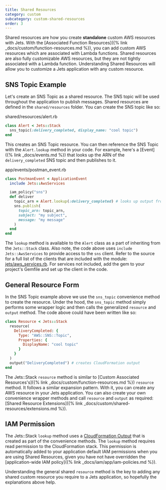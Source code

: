 ```yaml
---
title: Shared Resources
category: custom
subcategory: custom-shared-resources
order: 3
---
```


Shared resources are how you create **standalone** custom AWS resources with Jets.  With the [Associated Function Resources]({% link _docs/custom/function-resources.md %}), you can add custom AWS resources which are associated with Lambda functions.  Shared resources are also fully customizable AWS resources, but they are not tightly associated with a Lambda function. Understanding Shared Resources will allow you to customize a Jets application with any custom resource.

## SNS Topic Example

Let's create an SNS Topic as a shared resource. The SNS topic will be used throughout the application to publish messages. Shared resources are defined in the `shared/resources` folder.  You can create the SNS topic like so:

shared/resources/alert.rb

```ruby
class Alert < Jets::Stack
  sns_topic(:delivery_completed, display_name: "cool topic")
end
```

This creates an SNS Topic resource.  You can then reference the SNS Topic with the `Alert.lookup` method in your code. For example, here's a [Event]({% link _docs/events.md %}) that looks up the ARN of the `delivery_completed` SNS topic and then publishes to it.

app/events/postman_event.rb

```ruby
class PostmanEvent < ApplicationEvent
  include Jets::AwsServices

  iam_policy("sns")
  def deliver
    topic_arn = Alert.lookup(:delivery_completed) # looks up output from the Alert cfn stack
    sns.publish(
      topic_arn: topic_arn,
      subject: "my subject",
      message: "my message"
    )
  end
end
```

The `lookup` method is available to the `Alert` class as a part of inheriting from the `Jets::Stack` class. Also note, the code above uses `include Jets::AwsServices` to provide access to the `sns` client.  Refer to the source for a full list of the clients that are included with the module: [jets/aws_services.rb](https://github.com/rubyonjets/jets/blob/master/lib/jets/aws_services.rb). For services not included, add the gem to your project's Gemfile and set up the client in the code.

## General Resource Form

In the SNS Topic example above we use the `sns_topic` convenience method to create the resource. Under the hood, the `sns_topic` method simply performs some wrapper logic and then calls the generalized `resource` and `output` method.  The code above could have been written like so:

```ruby
class Resource < Jets::Stack
  resource(
    DeliveryCompleted: {
      Type: "AWS::SNS::Topic",
      Properties: {
        DisplayName: "cool topic"
      }
    }
  )
  output("DeliveryCompleted") # creates CloudFormation output
end
```

The Jets::Stack `resource` method is similar to [Custom Associated Resources's]({% link _docs/custom/function-resources.md %}) `resource` method. It follows a similar expansion pattern.  With it, you can create any AWS resource in your Jets application. You can also create your own convenience wrapper methods and call `resource` and `output` as required: [Shared Resource Extensions]({% link _docs/custom/shared-resources/extensions.md %}).

## IAM Permission

The Jets::Stack `lookup` method uses a [CloudFormation Output](https://docs.aws.amazon.com/AWSCloudFormation/latest/UserGuide/outputs-section-structure.html) that is created as part of the convenience methods.  The `lookup` method requires read permission to the CloudFormation stack. This permission is automatically added to your application default IAM permissions when you are using Shared Resources, given you have not have overridden the [application-wide IAM policy]({% link _docs/iam/app/iam-policies.md %}).

Understanding the general shared `resource` method is the key to adding any shared custom resource you require to a Jets application, so hopefully the explanations above help.
